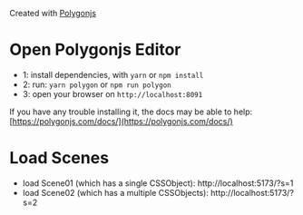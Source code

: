 Created with [Polygonjs](https://polygonjs.com)

# Open Polygonjs Editor

- 1: install dependencies, with `yarn` or `npm install`
- 2: run: `yarn polygon` or `npm run polygon`
- 3: open your browser on `http://localhost:8091`

If you have any trouble installing it, the docs may be able to help: [https://polygonjs.com/docs/](https://polygonjs.com/docs/)

# Load Scenes

- load Scene01 (which has a single CSSObject): http://localhost:5173/?s=1
- load Scene02 (which has a multiple CSSObjects): http://localhost:5173/?s=2